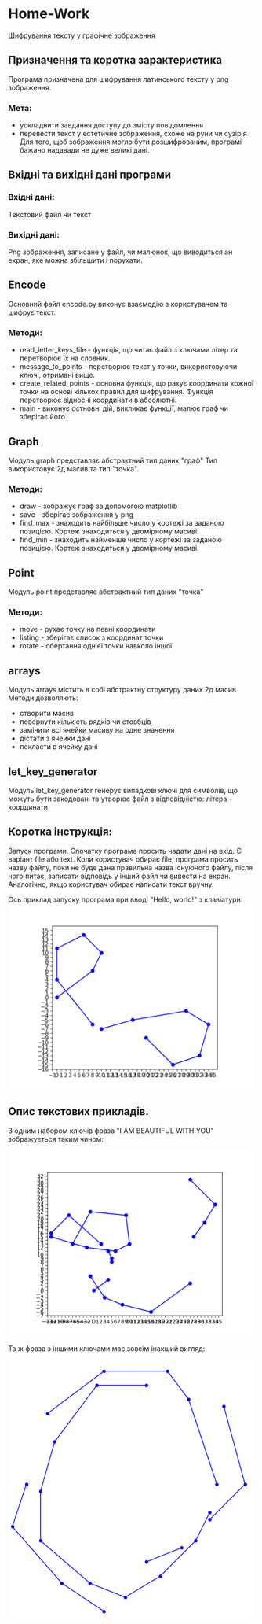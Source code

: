 # Home-Work
Шифрування тексту у графічне зображення

## Призначення та коротка зарактеристика
Програма призначена для шифрування латинського тексту у png зображення.
### Мета:
* ускладнити завдання доступу до змісту повідомлення
* перевести текст у естетичне зображення, схоже на руни чи сузір'я
Для того, щоб зображення могло бути розшифрованим, програмі бажано надавади не дуже великі дані.

## Вхідні та вихідні дані програми
### Вхідні дані:
Текстовий файл чи текст
### Вихідні дані:
Png зображення, записане у файл, чи малюнок, що виводиться ан екран, яке можна збільшити і порухати.

## Encode
Основний файл encode.py виконує взаємодію з користувачем та шифрує текст.
### Методи:
* read_letter_keys_file - функція, що читає файл з ключами літер та перетворює їх на словник.
* message_to_points - перетворює текст у точки, використовуючи ключі, отримані вище.
* create_related_points - основна функція, що рахує координати кожної точки на основі кількох правил для шифрування. Функція перетворює відносні координати в абсолютні.
* main - виконує остновні дій, викликає функції, малює граф чи зберігає його.

## Graph
Модуль graph представляє абстрактний тип даних "граф"
Тип використовує 2д масив та тип "точка".
### Методи:
* draw - зображує граф за допомогою matplotlib
* save - зберігає зображення у png
* find_max - знаходить найбільше число у кортежі за заданою позицією. Кортеж знаходиться у двомірному масиві.
* find_min - знаходить найменше число у кортежі за заданою позицією. Кортеж знаходиться у двомірному масиві.

## Point
Модуль point представляє абстрактний тип даних "точка"
### Методи:
* move - рухає точку на певні координати
* listing - зберігає список з координат точки
* rotate - обертання однієї точки навколо іншої

## arrays
Модуль arrays містить в собі абстрактну структуру даних 2д масив
Методи дозволяють:
* створити масив
* повернути кількість рядків чи стовбців
* замінити всі ячейки масиву на одне значення
* дістати з ячейки дані
* покласти в ячейку дані

## let_key_generator
Модуль let_key_generator генерує випадкові ключі для символів, що можуть бути закодовані та утворює файл з відповідністю: літера - координати

## Коротка інструкція:
Запуск програми.
Спочатку програма просить надати дані на вхід. Є варіант file або text.
Коли користувач обирає file, програма просить назву файлу, поки не буде дана правильна назва існуючого файлу, після чого питає, записати відповідь у інший файл чи вивести на екран.
Аналогічно, якщо користувач обирає написати текст вручну.

Ось приклад запуску програма при вводі "Hello, world!" з клавіатури:
![Hello_world](https://github.com/Ikonsty/Home-Work/blob/master/modules/hello.png?raw=true)

## Опис текстових прикладів.
З одним набором ключів фраза "I AM BEAUTIFUL WITH YOU" зображується таким чином:

![test_graph_1](https://github.com/Ikonsty/Home-Work/blob/master/examples/test_graph.png?raw=true)

Та ж фраза з іншими ключами має зовсім інакший вигляд:

![test_graph_2](https://github.com/ikonsty/Home-Work/blob/master/examples/test_graph_2.png?raw=true)
